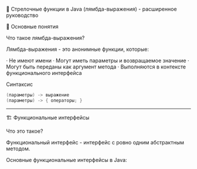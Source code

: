 🎯 Стрелочные функции в Java (лямбда-выражения) - расширенное руководство

📖 Основные понятия

Что такое лямбда-выражения?

Лямбда-выражения - это анонимные функции, которые:

· Не имеют имени
· Могут иметь параметры и возвращаемое значение
· Могут быть переданы как аргумент метода
· Выполняются в контексте функционального интерфейса

Синтаксис

```java
(параметры) -> выражение
(параметры) -> { операторы; }
```

---

🏗️ Функциональные интерфейсы

Что это такое?

Функциональный интерфейс - интерфейс с ровно одним абстрактным методом.

Основные функциональные интерфейсы в Java:

<!DOCTYPE html>
<html>
<head>
    <style>
        .functional-interfaces-table {
            width: 100%;
            border-collapse: collapse;
            margin: 25px 0;
            font-size: 0.9em;
            font-family: sans-serif;
            box-shadow: 0 0 20px rgba(0, 0, 0, 0.15);
        }
        
        .functional-interfaces-table thead tr {
            background-color: #2c3e50;
            color: #ffffff;
            text-align: left;
        }
        
        .functional-interfaces-table th,
        .functional-interfaces-table td {
            padding: 12px 15px;
            border: 1px solid #dddddd;
        }
        
        .functional-interfaces-table tbody tr {
            border-bottom: 1px solid #dddddd;
        }
        
        .functional-interfaces-table tbody tr:nth-of-type(even) {
            background-color: #f3f3f3;
        }
        
        .functional-interfaces-table tbody tr:last-of-type {
            border-bottom: 2px solid #2c3e50;
        }
        
        .functional-interfaces-table tbody tr:hover {
            background-color: #e8f4f8;
        }
        
        .interface-name {
            font-family: 'Courier New', monospace;
            font-weight: bold;
            color: #2c3e50;
        }
        
        .method-signature {
            font-family: 'Courier New', monospace;
            background-color: #f8f9fa;
            padding: 2px 6px;
            border-radius: 3px;
            border: 1px solid #e9ecef;
        }
        
        .purpose {
            color: #495057;
        }
    </style>
</head>
<body>
    <table class="functional-interfaces-table">
        <thead>
            <tr>
                <th>Интерфейс</th>
                <th>Метод</th>
                <th>Назначение</th>
            </tr>
        </thead>
        <tbody>
            <tr>
                <td><span class="interface-name">Function&lt;T,R&gt;</span></td>
                <td><code class="method-signature">R apply(T t)</code></td>
                <td class="purpose">Принимает объект типа T, возвращает объект типа R</td>
            </tr>
            <tr>
                <td><span class="interface-name">Predicate&lt;T&gt;</span></td>
                <td><code class="method-signature">boolean test(T t)</code></td>
                <td class="purpose">Проверяет условие для объекта типа T</td>
            </tr>
            <tr>
                <td><span class="interface-name">Consumer&lt;T&gt;</span></td>
                <td><code class="method-signature">void accept(T t)</code></td>
                <td class="purpose">Выполняет действие с объектом типа T</td>
            </tr>
            <tr>
                <td><span class="interface-name">Supplier&lt;T&gt;</span></td>
                <td><code class="method-signature">T get()</code></td>
                <td class="purpose">Поставляет объекты типа T</td>
            </tr>
            <tr>
                <td><span class="interface-name">UnaryOperator&lt;T&gt;</span></td>
                <td><code class="method-signature">T apply(T t)</code></td>
                <td class="purpose">Специальный случай Function, где тип входа и выхода одинаков</td>
            </tr>
            <tr>
                <td><span class="interface-name">BinaryOperator&lt;T&gt;</span></td>
                <td><code class="method-signature">T apply(T t1, T t2)</code></td>
                <td class="purpose">Принимает два объекта типа T, возвращает объект типа T</td>
            </tr>
        </tbody>
    </table>
</body>
</html>
Пример создания своего функционального интерфейса:

```java
@FunctionalInterface
interface StringProcessor {
    String process(String input);
}

// Использование
StringProcessor toUpper = s -> s.toUpperCase();
StringProcessor addPrefix = s -> "PRE_" + s;
```

---

🔧 Детальный синтаксис

Варианты записи:

```java
// 1. Без параметров
() -> System.out.println("Hello")

// 2. Один параметр (скобки не обязательны)
x -> x * x
(String s) -> s.length()

// 3. Несколько параметров
(a, b) -> a + b
(int x, int y) -> x * y

// 4. С телом из нескольких операторов
(name, age) -> {
    String info = name + " is " + age + " years old";
    System.out.println(info);
    return info;
}
```

---

🎯 Подробные примеры использования

1. Работа с коллекциями

```java
List<String> names = Arrays.asList("Anna", "Peter", "Maria", "John");

// Проход по элементам
names.forEach(name -> System.out.println(name));

// Фильтрация
List<String> longNames = names.stream()
    .filter(name -> name.length() > 4)
    .collect(Collectors.toList());

// Преобразование
List<Integer> nameLengths = names.stream()
    .map(name -> name.length())
    .collect(Collectors.toList());

// Сортировка
List<String> sortedNames = names.stream()
    .sorted((a, b) -> a.compareToIgnoreCase(b))
    .collect(Collectors.toList());
```

2. Работа с Map

```java
Map<String, Integer> ages = new HashMap<>();
ages.put("Anna", 25);
ages.put("Peter", 30);

// Проход по элементам Map
ages.forEach((name, age) -> 
    System.out.println(name + " is " + age + " years old")
);

// Фильтрация Map
Map<String, Integer> youngPeople = ages.entrySet().stream()
    .filter(entry -> entry.getValue() < 30)
    .collect(Collectors.toMap(Map.Entry::getKey, Map.Entry::getValue));
```

3. Параллельная обработка

```java
List<Integer> numbers = Arrays.asList(1, 2, 3, 4, 5, 6, 7, 8, 9, 10);

// Параллельная обработка
List<Integer> squaredNumbers = numbers.parallelStream()
    .map(n -> n * n)
    .collect(Collectors.toList());
```

---

🔄 Ссылки на методы

Виды ссылок на методы:

```java
List<String> names = Arrays.asList("Anna", "Peter", "Maria");

// 1. Ссылка на статический метод
names.forEach(System.out::println);

// 2. Ссылка на метод экземпляра
names.forEach(String::toUpperCase);

// 3. Ссылка на метод конкретного объекта
String prefix = "USER_";
names.stream()
    .map(prefix::concat)
    .forEach(System.out::println);

// 4. Ссылка на конструктор
List<String> copy = names.stream()
    .map(String::new)
    .collect(Collectors.toList());
```

---

⚡ Продвинутые возможности

1. Захват переменных

```java
class LambdaScopeExample {
    private String instanceVar = "instance";
    private static String staticVar = "static";
    
    public void demonstrate() {
        String localVar = "local";
        final String finalVar = "final";
        
        // Лямбда может использовать:
        // - final или effectively final локальные переменные
        // - поля экземпляра (через this)
        // - статические переменные
        
        Runnable r = () -> {
            System.out.println(localVar);    // OK - effectively final
            System.out.println(finalVar);    // OK - final
            System.out.println(instanceVar); // OK - поле экземпляра
            System.out.println(staticVar);   // OK - статическое поле
        };
        
        r.run();
    }
}
```

2. Цепочки операций

```java
List<Person> people = Arrays.asList(
    new Person("Anna", 25),
    new Person("Peter", 30),
    new Person("Maria", 28)
);

// Сложная цепочка обработки
List<String> result = people.stream()
    .filter(p -> p.getAge() > 25)                    // фильтрация
    .sorted((p1, p2) -> p1.getName().compareTo(p2.getName())) // сортировка
    .map(p -> p.getName().toUpperCase())             // преобразование
    .limit(10)                                       // ограничение
    .collect(Collectors.toList());                   // сбор результата
```

3. Композиция функций

```java
Function<String, String> addPrefix = s -> "Mr. " + s;
Function<String, String> addSuffix = s -> s + " Jr.";
Function<String, String> toUpper = String::toUpperCase;

// Композиция функций
Function<String, String> complexTransform = 
    addPrefix.andThen(toUpper).andThen(addSuffix);

String result = complexTransform.apply("john"); // "MR. JOHN JR."
```

---

🚀 Практические паттерны

1. Обработка ошибок в лямбдах

```java
List<String> urls = Arrays.asList("http://example.com", "invalid_url");

// Безопасная обработка с обработкой исключений
List<String> results = urls.stream()
    .map(url -> {
        try {
            return downloadUrl(url);
        } catch (IOException e) {
            return "Error: " + e.getMessage();
        }
    })
    .collect(Collectors.toList());
```

2. Кэширование тяжелых операций

```java
Map<String, Integer> cache = new HashMap<>();
Function<String, Integer> expensiveOperation = key -> 
    cache.computeIfAbsent(key, k -> {
        // тяжелые вычисления
        return heavyCalculation(k);
    });
```

3. Асинхронное выполнение

```java
CompletableFuture<String> future = CompletableFuture.supplyAsync(() -> {
    // Длительная операция
    return expensiveOperation();
});

future.thenAccept(result -> {
    // Действие после завершения
    System.out.println("Result: " + result);
});
```

---

🔍 Отладка лямбда-выражений

1. Добавление отладочного вывода

```java
List<String> result = names.stream()
    .peek(name -> System.out.println("Before filter: " + name))
    .filter(name -> name.length() > 4)
    .peek(name -> System.out.println("After filter: " + name))
    .collect(Collectors.toList());
```

2. Использование методов для сложной логики

```java
// Вместо сложной лямбды - выносим в отдельный метод
List<String> result = names.stream()
    .filter(this::complexFilterCondition)
    .map(this::complexTransform)
    .collect(Collectors.toList());

private boolean complexFilterCondition(String name) {
    // сложная логика фильтрации
    return name.length() > 4 && name.contains("a");
}

private String complexTransform(String name) {
    // сложная логика преобразования
    return name.toUpperCase() + "_PROCESSED";
}
```

---

📊 Сравнение производительности

```java
// Традиционный подход
long start1 = System.currentTimeMillis();
for (String name : names) {
    if (name.length() > 4) {
        String processed = processName(name);
        results.add(processed);
    }
}
long end1 = System.currentTimeMillis();

// Стримы с лямбдами
long start2 = System.currentTimeMillis();
List<String> results2 = names.stream()
    .filter(name -> name.length() > 4)
    .map(this::processName)
    .collect(Collectors.toList());
long end2 = System.currentTimeMillis();

// Параллельные стримы
long start3 = System.currentTimeMillis();
List<String> results3 = names.parallelStream()
    .filter(name -> name.length() > 4)
    .map(this::processName)
    .collect(Collectors.toList());
long end3 = System.currentTimeMillis();
```

---

🛠️ Лучшие практики

✅ Что делать:

```java
// Используйте ссылки на методы когда возможно
names.forEach(System.out::println);

// Разбивайте сложные цепочки
List<String> result = names.stream()
    .filter(this::isValidName)
    .map(this::normalizeName)
    .collect(Collectors.toList());

// Используйте final переменные для захвата
final String prefix = "USER_";
names.stream().map(prefix::concat);
```

❌ Чего избегать:

```java
// Не изменяйте состояние из лямбды
List<String> result = new ArrayList<>();
names.forEach(name -> {
    result.add(name); // Потенциальные проблемы с потокобезопасностью
});

// Не делайте слишком сложные лямбды
// ПЛОХО:
names.stream().filter(n -> n.length() > 4 && n.contains("a") && !n.startsWith("X"))

// ЛУЧШЕ:
names.stream().filter(this::isValidUserName)
```

---

💡 Шпаргалка для ежедневного использования

Частые паттерны:

```java
// Фильтрация
.stream().filter(item -> условие)

// Преобразование
.stream().map(item -> преобразование)

// Группировка
.stream().collect(Collectors.groupingBy(item -> ключ))

// Сортировка
.stream().sorted((a, b) -> сравнение)

// Агрегация
.stream().reduce(начальное, (a, b) -> операция)
```

Полезные комбинации:

```java
// Поиск первого подходящего элемента
Optional<String> first = names.stream()
    .filter(name -> name.startsWith("A"))
    .findFirst();

// Проверка существования элемента
boolean exists = names.stream()
    .anyMatch(name -> name.equals("Anna"));

// Подсчет элементов
long count = names.stream()
    .filter(name -> name.length() > 5)
    .count();
```

---

Статус: ✅ Расширенное руководство для базы знаний
Уровень: 🟡 Средний-продвинутый
Теги: #java #лямбды #functional_programming #stream_api #advanced
Последнее обновление: [текущая дата]